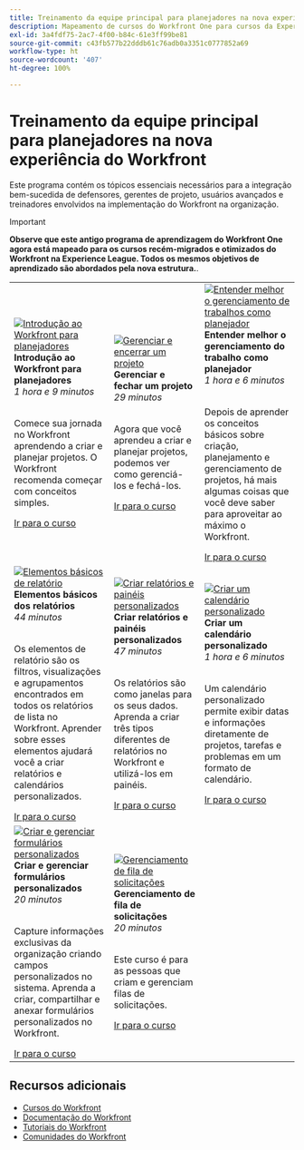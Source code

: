 ```yaml
---
title: Treinamento da equipe principal para planejadores na nova experiência do Workfront
description: Mapeamento de cursos do Workfront One para cursos da Experience League
exl-id: 3a4fdf75-2ac7-4f00-b84c-61e3ff99be81
source-git-commit: c43fb577b22dddb61c76adb0a3351c0777852a69
workflow-type: ht
source-wordcount: '407'
ht-degree: 100%

---
```


# Treinamento da equipe principal para planejadores na nova experiência do Workfront

Este programa contém os tópicos essenciais necessários para a integração bem-sucedida de defensores, gerentes de projeto, usuários avançados e treinadores envolvidos na implementação do Workfront na organização.

>[!IMPORTANT]
>
>**Observe que este antigo programa de aprendizagem do Workfront One agora está mapeado para os cursos recém-migrados e otimizados do Workfront na Experience League.  Todos os mesmos objetivos de aprendizado são abordados pela nova estrutura.**.

<table>
  <tr>
   <td>
      <a href="https://experienceleague.adobe.com/?recommended=Workfront-U-1-2022.1.planners">
      <img alt="Introdução ao Workfront para planejadores" src="https://cdn.experienceleague.adobe.com/thumb/get-started-with-workfront-for-planners.png"/>
      </a>
      <div>
         <strong>Introdução ao Workfront para planejadores</strong></a>         
         <br/><em>1 hora e 9 minutos</em>
      </div>
      <p>
        <br/>
         Comece sua jornada no Workfront aprendendo a criar e planejar projetos. O Workfront recomenda começar com conceitos simples.
      </p>
      <a  rel="noreferrer" target="_blank" href="https://experienceleague.adobe.com/?recommended=Workfront-U-1-2022.1.planners" class="spectrum-Button spectrum-Button--primary spectrum-Button--sizeM">
      <span class="spectrum-Button-label has-no-wrap has-text-weight-bold">Ir para o curso</span>
      </a>
   </td>   
   <td>
      <a href="https://experienceleague.adobe.com/?recommended=Workfront-U-1-2022.2.planners">
      <img alt="Gerenciar e encerrar um projeto" src="https://cdn.experienceleague.adobe.com/thumb/manage-and-close-a-project.png"/>
      </a>
      <div>
         <strong>Gerenciar e fechar um projeto</strong></a>         
         <br/><em>29 minutos</em>
      </div>
      <p>
        <br/>
         Agora que você aprendeu a criar e planejar projetos, podemos ver como gerenciá-los e fechá-los.
      </p>
      <a  rel="noreferrer" target="_blank" href="https://experienceleague.adobe.com/?recommended=Workfront-U-1-2022.2.planners" class="spectrum-Button spectrum-Button--primary spectrum-Button--sizeM">
      <span class="spectrum-Button-label has-no-wrap has-text-weight-bold">Ir para o curso</span>
      </a>
   </td>
    <td>
      <a href="https://experienceleague.adobe.com/?recommended=Workfront-U-1-2022.3.planners">
      <img alt="Entender melhor o gerenciamento de trabalhos como planejador" src="https://cdn.experienceleague.adobe.com/thumb/create-a-custom-calendar.png"/>
      </a>
      <div>
         <strong>Entender melhor o gerenciamento do trabalho como planejador</strong></a>         
         <br/><em>1 hora e 6 minutos</em>
      </div>
      <p>
        <br/>
         Depois de aprender os conceitos básicos sobre criação, planejamento e gerenciamento de projetos, há mais algumas coisas que você deve saber para aproveitar ao máximo o Workfront.
      </p>
      <a  rel="noreferrer" target="_blank" href="https://experienceleague.adobe.com/?recommended=Workfront-U-1-2022.3.planners" class="spectrum-Button spectrum-Button--primary spectrum-Button--sizeM">
      <span class="spectrum-Button-label has-no-wrap has-text-weight-bold">Ir para o curso</span>
      </a>
   </td>
  </tr>
  <tr>
   <td>
      <a href="https://experienceleague.adobe.com/?recommended=Workfront-U-1-2022.1.reporting?lang=pt-BR">
      <img alt="Elementos básicos de relatório" src="https://cdn.experienceleague.adobe.com/thumb/basic-reporting-elements.png"/>
      </a>
      <div>
         <strong>Elementos básicos dos relatórios</strong></a>         
         <br/><em>44 minutos</em>
      </div>
      <p>
        <br/>
         Os elementos de relatório são os filtros, visualizações e agrupamentos encontrados em todos os relatórios de lista no Workfront. Aprender sobre esses elementos ajudará você a criar relatórios e calendários personalizados.
      </p>
      <a  rel="noreferrer" target="_blank" href="https://experienceleague.adobe.com/?recommended=Workfront-U-1-2022.1.reporting?lang=pt-BR" class="spectrum-Button spectrum-Button--primary spectrum-Button--sizeM">
      <span class="spectrum-Button-label has-no-wrap has-text-weight-bold">Ir para o curso</span>
      </a>
   </td>   
   <td>
      <a href="https://experienceleague.adobe.com/?recommended=Workfront-U-1-2022.3.reporting">
      <img alt="Criar relatórios e painéis personalizados" src="https://cdn.experienceleague.adobe.com/thumb/basic-reporting-elements.png"/>
      </a>
      <div>
         <strong>Criar relatórios e painéis personalizados</strong></a>         
         <br/><em>47 minutos</em>
      </div>
      <p>
        <br/>
         Os relatórios são como janelas para os seus dados. Aprenda a criar três tipos diferentes de relatórios no Workfront e utilizá-los em painéis.
      </p>
      <a  rel="noreferrer" target="_blank" href="https://experienceleague.adobe.com/?recommended=Workfront-U-1-2022.3.reporting" class="spectrum-Button spectrum-Button--primary spectrum-Button--sizeM">
      <span class="spectrum-Button-label has-no-wrap has-text-weight-bold">Ir para o curso</span>
      </a>
   </td>
    <td>
      <a href="https://experienceleague.adobe.com/?recommended=Workfront-U-1-2022.4.reporting">
      <img alt="Criar um calendário personalizado" src="https://cdn.experienceleague.adobe.com/thumb/create-a-custom-calendar.png"/>
      </a>
      <div>
         <strong>Criar um calendário personalizado</strong></a>         
         <br/><em>1 hora e 6 minutos</em>
      </div>
      <p>
        <br/>
         Um calendário personalizado permite exibir datas e informações diretamente de projetos, tarefas e problemas em um formato de calendário.
      </p>
      <a  rel="noreferrer" target="_blank" href="https://experienceleague.adobe.com/?recommended=Workfront-U-1-2022.4.reporting" class="spectrum-Button spectrum-Button--primary spectrum-Button--sizeM">
      <span class="spectrum-Button-label has-no-wrap has-text-weight-bold">Ir para o curso</span>
      </a>
   </td>
  </tr>
  <tr>
   <td>
      <a href="https://experienceleague.adobe.com/?recommended=Workfront-A-1-2022.1.customforms">
      <img alt="Criar e gerenciar formulários personalizados" src="https://cdn.experienceleague.adobe.com/thumb/create-and-manage-custom-forms.png"/>
      </a>
      <div>
         <strong>Criar e gerenciar formulários personalizados</strong></a>         
         <br/><em>20 minutos</em>
      </div>
      <p>
        <br/>
         Capture informações exclusivas da organização criando campos personalizados no sistema. Aprenda a criar, compartilhar e anexar formulários personalizados no Workfront.
      </p>
      <a  rel="noreferrer" target="_blank" href="https://experienceleague.adobe.com/?recommended=Workfront-A-1-2022.1.customforms" class="spectrum-Button spectrum-Button--primary spectrum-Button--sizeM">
      <span class="spectrum-Button-label has-no-wrap has-text-weight-bold">Ir para o curso</span>
      </a>
   </td>   
   <td>
      <a href="https://experienceleague.adobe.com/?recommended=Workfront-U-1-2022.1.request-queues">
      <img alt="Gerenciamento de fila de solicitações" src="https://cdn.experienceleague.adobe.com/thumb/request-queue-management.png"/>
      </a>
      <div>
         <strong>Gerenciamento de fila de solicitações</strong></a>         
         <br/><em>20 minutos</em>
      </div>
      <p>
        <br/>
         Este curso é para as pessoas que criam e gerenciam filas de solicitações.
      </p>
      <a  rel="noreferrer" target="_blank" href="https://experienceleague.adobe.com/?recommended=Workfront-U-1-2022.1.request-queues" class="spectrum-Button spectrum-Button--primary spectrum-Button--sizeM">
      <span class="spectrum-Button-label has-no-wrap has-text-weight-bold">Ir para o curso</span>
      </a>
   </td>
  </tr>     
</table>

## Recursos adicionais

* [Cursos do Workfront](https://experienceleague.adobe.com/?lang=pt-BR&amp;Solution=Workfront#courses)
* [Documentação do Workfront](https://experienceleague.adobe.com/docs/workfront.html?lang=pt-BR)
* [Tutoriais do Workfront](https://experienceleague.adobe.com/docs/workfront-learn/tutorials-workfront/home.html?lang=pt-BR)
* [Comunidades do Workfront](https://experienceleaguecommunities.adobe.com/t5/workfront/ct-p/workfront)

